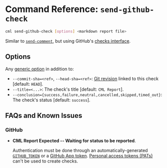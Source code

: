 # Command Reference: `send-github-check`

```bash
cml send-github-check [options] <markdown report file>
```

Similar to [`send-comment`](/doc/ref/send-comment), but using GitHub's
[checks interface](https://docs.github.com/en/rest/reference/checks).

## Options

Any [generic option](/doc/ref) in addition to:

- `--commit-sha=<ref>`, `--head-sha=<ref>`:
  [Git revision](https://git-scm.com/docs/gitrevisions) linked to this check
  [default: `HEAD`].
- `--title=<...>`: The check's title [default: `CML Report`].
- `--conclusion={success,failure,neutral,cancelled,skipped,timed_out}`: The
  check's status [default: `success`].

## FAQs and Known Issues

### GitHub

- **CML Report Expected -- Waiting for status to be reported**.

  Authentication must be done through an automatically-generated
  [`GITHUB_TOKEN`](https://docs.github.com/en/actions/security-guides/automatic-token-authentication)
  or a
  [GitHub App token](https://cml.dev/doc/self-hosted-runners?tab=GitHub#app).
  [Personal access tokens (PATs)](https://cml.dev/doc/self-hosted-runners?tab=GitHub#pat)
  can't be used to create checks.
